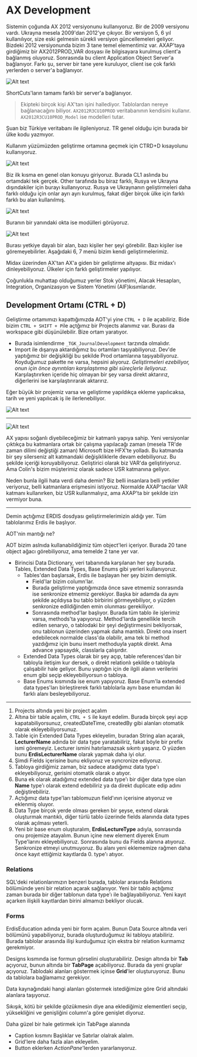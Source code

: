 # AX Development

Sistemin çoğunda AX 2012 versiyonunu kullanıyoruz. Bir de 2009 versiyonu vardı. Ukrayna mesela 2009'dan 2012'ye çıkıyor. Bir versiyon 5, 6 yıl kullanılıyor, size eski gelmesin sürekli versiyon güncellemeleri geliyor. Bizdeki 2012 versiyonunda bizim 3 tane temel elementimiz var. AXAP'taya girdiğimiz bir AX2012PROD_VAR dosyası ile bilgisayara kurulmuş client'a bağlanmış oluyoruz. Sonrasında bu client Application Object Server'a bağlanıyor. Farkı şu, server bir tane yere kuruluyor, client ise çok farklı yerlerden o server'a bağlanıyor. 

![Alt text](image.png)

ShortCuts'ların tamamı farklı bir server'a bağlanıyor. 

> Ekipteki birçok kişi AX'tan işini hallediyor. Tablolardan nereye bağlanacağını biliyor. `AX2012R3CU10PROD` veritabanının kendisini kullanır. `AX2012R3CU10PROD_Model` ise modelleri tutar.

Şuan biz Türkiye veritabanı ile ilgileniyoruz. TR genel olduğu için burada bir ülke kodu yazmıyor. 

Kullanım yüzümüzden geliştirme ortamına geçmek için CTRD+D kısayolunu kullanıyoruz.

![Alt text](image-1.png)

Biz ilk kısma en genel olan konuyu giriyoruz. Burada CL1 aslında bu ortamdaki tek gerçek. Other tarafında bu biraz farklı, Rusya ve Ukrayna dışındakiler için burayı kullanıyoruz. Rusya ve Ukraynanın geliştirmeleri daha farklı olduğu için onlar ayrı ayrı kurulmuş, fakat diğer birçok ülke için farklı farklı bu alan kullanılmış. 

![Alt text](image-2.png)

Buranın bir yanındaki okta ise modülleri görüyoruz.

![Alt text](image-3.png) 

Burası yetkiye dayalı bir alan, bazı kişiler her şeyi görebilir. Bazı kişiler ise göremeyebilirler. Aşağıdaki 6, 7 menü bizim kendi geliştirmelerimiz.

Midax üzerinden AX'tan AX'a giden bir geliştirme altyapısı. Biz midax'ı dinleyebiliyoruz. Ülkeler için farklı geliştirmeler yapılıyor. 

Çoğunlukla muhattap olduğumuz yerler Stok yönetimi, Alacak Hesapları, Integration, Organizasyon ve Sistem Yönetimi (AIF)kısımlarıdır.

## Development Ortamı (CTRL + D)

Geliştirme ortamımızı kapattığımızda AOT'yi yine `CTRL + D` ile açabiliriz. Bide bizim `CTRL + SHIFT + P`ile açtğımız bir Projects alanımız var. Burası da workspace gibi düşünülebilir. Bize ortam yaratıyor.

- Burada isimlendirme `_TGK_JournalDevelopment` tarzında olmalıdır. 
- Import ile dışarıya aktardığımız bu ortamları taşıyabiliyoruz. Dev'de yaptığımız bir değişikliği bu şekilde Prod ortamlarına taşıyabiliyoruz. Koyduğumuz pakette ne varsa, hepsini alıyoruz. *Geliştirmeleri ezebiliyor, onun için önce ayrıntıları karşılaştırma gibi süreçlerle ileliyoruz.* Karşılaştırırken içeride hiç olmayan bir şey varsa direkt aktarırız, diğerlerini ise karşılaştırırarak aktarırız.

Eğer büyük bir projemiz varsa ve geliştirme yapıldıkça ekleme yapılıcaksa, tarih ve yeni yapılıcak iş ile ilerlenebiliyor.

![Alt text](image-4.png)

---

![Alt text](image-5.png)

AX yapısı soğanlı diyebileceğimiz bir katmanlı yapıya sahip. Yeni versiyonlar çıktıkça bu katmanlara ortak bir çalışma yapılacağı zaman (mesela TR'de zaman dilimi değiştiği zaman) Microsoft bize HFX'te yolladı. Bu katmanda bir şey silerseniz alt katmandaki değişikliklerle devam edebiliyoruz. Bu şekilde içeriği koruyabiliyoruz. Geliştirici olarak biz VAR'da geliştiriyoruz. Ama Colin's bizim müşterimiz olarak sadece USR katmanına geliyor.

Neden bunla ilgili hata verdi daha demin? Biz belli insanlara belli yetkiler veriyoruz, belli katmanlara erişmesini istiyoruz. Normalde AXAP'tacılar VAR katmanı kullanırken, biz USR kullanmalıyız, ama AXAP'ta bir şekilde izin vermiyor buna.

---

Demin açtığımız ERDIS dosdyası geliştirmelerimizin aldığı yer. Tüm tablolarımız Erdis ile başlıyor.

AOT'nin mantığı ne?

AOT bizim aslnıda kullanabildiğimiz tüm object'leri içeriyor.
Burada 20 tane object ağacı görebiliyoruz, ama temelde 2 tane yer var. 

- Birincisi Data Dictionary, veri tabanında karşılanan her şey burada. Tables, Extended Data Types, Base Enums gibi yerleri kullanıyoruz. 
  - Tables'dan başlarsak, Erdis ile başlayan her şey bizim demiştik.
    - Field'lar bizim column'lar.
    - Burada geliştirme yaptığımızda önce save etmemiz sonrasında ise senkronize etmemiz gerekiyor. Başka bir adamda da aynı şekilde açıldıysa bu tablo birbirini görmeyebiliyor, o yüzden senkronize edildiğinden emin olunması gerekiliyor.
    - Sonrasında method'lar başlıyor. Burada tüm tablo ile işlerimiz varsa, methods'ta yapıyoruz. Method'larda genellikle tercih edilen senaryo, o tablodaki bir şeyi değiştirmesini bekliyorsak, onu tablonun üzerinden yapmak daha mantıklı. Direkt ona insert edebilecek normalde class'da olabilir, ama tek bi method yazdığımız için bunu insert methoduyla yaptık direkt. Ama advance yapsaydık, classlarla çalışırdır.
  - Extended Data Types olarak bir şey açıp, table references'dan bir tabloyla iletişim kur dersek, o direkt relationlı şekilde o tabloyla çalışabilir hale geliyor. Bunu yaptığın için de ilgili alanın verilerini enum gibi seçip ekleyebiliyorsun o tabloya.
  - Base Enums kısmında ise enum yapıyoruz. Base Enum'la extended data types'ları birleştirerek farklı tablolarla aynı base enumdan iki farklı alanı besleyebiliyoruz.

----

1. Projects altında yeni bir project açalım 
2. Altına bir table açalım, `CTRL + S` ile kayıt edelim. Burada birçok şeyi açıp kapatabiliyorsunuz, createdDateTime, createdBy gibi alanları otomatik olarak ekleyebiliyorsunuz.
3. Table için Extended Data Types ekleyelim, buradan String alan açarak, **LecturerName** adında bir data type yaratabiliriz, fakat böyle bir prefix ismi göremeyiz. Lecturer ismini hatırlamazsak sıkıntı yaşarız. O yüzden bunu **ErdisLecturerName** olarak yapmak daha iyi olur.
4. Şimdi Fields içerisine bunu ekliyoruz ve syncronize ediyoruz.
5. Tabloya girdiğimiz zaman, biz sadece atadığımız data type'ı ekleyebiliyoruz, gerisini otomatik olarak o atıyor.
6. Buna ek olarak atadığımız extended data type'ı bir diğer data type olan **Name** type'ı olarak extend edebiliriz ya da direkt duplicate edip adını değiştirebiliriz.
7. Açtığımız data type'ları tablomuzun field'ının içerisine atıyoruz ve eklenmiş oluyor.
8. Data Type birçok yerde olması gereken bir şeyse, extend olarak oluşturmak mantıklı, diğer türlü tablo üzerinde fields alanında data types olarak açılması yeterli.
9. Yeni bir base enum oluşturalım, **ErdisLectureType** adıyla, sonrasında onu projemize atayalım. Bunun içine new element diyerek Enum Type'larını ekleyebiliyoruz. Sonrasında bunu da Fields alanına atıyoruz. Senkronize etmeyi unutmuyoruz. Bu alanı yeni eklememize rağmen daha önce kayıt ettiğimiz kayıtlarda 0. type'ı atıyor.

### Relations

SQL'deki relationlarımızın benzeri burada, tablolar arasında Relations bölümünde yeni bir relation açarak sağlanıyor. Yeni bir tablo açtığımız zaman burada bir diğer tablonun data type'ı ile bağlayabiliyoruz. Yeni kayıt açarken ilişkili kayıtlardan birini almamızı bekliyor olucak.

### Forms

ErdisEducation adında yeni bir form açalım. Bunun Data Source altında veri bölümünü yapabiliyoruz, burada oluşturduğumuz iki tabloyu atabiliriz. Burada tablolar arasında ilişi kurduğumuz için ekstra bir relation kurmamız gerekmiyor. 

Designs kısmında ise formun görselini oluşturabiliriz. Design altında bir **Tab** açıyoruz, bunun altında bir **TabPage** açabiliyoruz. Burada da yeni gruplar açıyoruz. Tablodaki alanları göstermek içinse **Grid**'ler oluşturuyoruz. Bunu da tablolara bağlamamız gerekiyor.

Data kaynağındaki hangi alanları göstermek istediğimize göre Grid altındaki alanlara taşıyoruz. 

Sıkışık, kötü bir şekilde gözükmesin diye ana eklediğimiz elementleri seçip, yüksekliğini ve genişliğini column'a göre genişlet diyoruz.

Daha güzel bir hale getirmek için TabPage alanında
- Caption kısmını Başlıklar ve Satırlar olalrak alalım.
- Grid'lere daha fazla alan ekleyelim.
- Button eklerken *ActionPane*'lerden yararlanıyoruz.